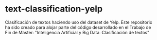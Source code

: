 # text-classification-yelp
Clasificación de textos haciendo uso del dataset de Yelp. Este repositorio ha sido creado para alojar parte del código desarrollado en el Trabajo de Fin de Master: "Inteligencia Artificial y Big Data: Clasificación de textos"
